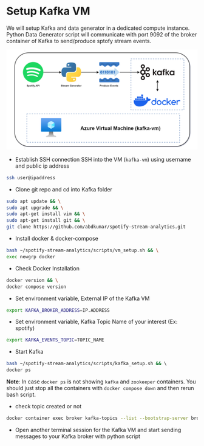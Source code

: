 # Setup Kafka VM
We will setup Kafka and data generator in a dedicated compute instance. Python Data Generator script will communicate with port 9092 of the broker container of Kafka to send/produce sptofy stream events.

![](../images/drawio/kafka_architecture.png)

- Establish SSH connection
SSH into the VM (`kafka-vm`) using username and public ip address
```bash
ssh user@ipaddress
```

- Clone git repo and cd into Kafka folder
```bash
sudo apt update && \
sudo apt upgrade && \
sudo apt-get install vim && \
sudo apt-get install git && \
git clone https://github.com/abdkumar/spotify-stream-analytics.git
```

- Install docker & docker-compose
```bash
bash ~/spotify-stream-analytics/scripts/vm_setup.sh && \
exec newgrp docker
```
- Check Docker Installation
```bash
docker version && \
docker compose version
```

- Set environment variable, External IP of the Kafka VM

```bash
export KAFKA_BROKER_ADDRESS=IP.ADDRESS
```
- Set environment variable, Kafka Topic Name of your interest (Ex: spotify)
```bash
export KAFKA_EVENTS_TOPIC=TOPIC_NAME
```

- Start Kafka
```bash
bash ~/spotify-stream-analytics/scripts/kafka_setup.sh && \ 
docker ps
``` 
**Note**: In case `docker ps` is not showing `kafka` and `zookeeper` containers. You should just stop all the containers with `docker compose down` and then rerun bash script.


- check topic created or not
```bash
docker container exec broker kafka-topics --list --bootstrap-server broker:29092
```

- Open another terminal session for the Kafka VM and start sending messages to your Kafka broker with python script